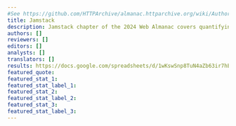 ```yaml
---
#See https://github.com/HTTPArchive/almanac.httparchive.org/wiki/Authors'-Guide#metadata-to-add-at-the-top-of-your-chapters
title: Jamstack
description: Jamstack chapter of the 2024 Web Almanac covers quantifying Jamstack sites, the growth of Jamstack, Jamstack-y frameworks and hosting.
authors: []
reviewers: []
editors: []
analysts: []
translators: []
results: https://docs.google.com/spreadsheets/d/1wKswSnp8TuN4aZb63ir7hE5eCikIu8zEdQYPp4Xo6O0/edit#gid=807625051
featured_quote:
featured_stat_1:
featured_stat_label_1:
featured_stat_2:
featured_stat_label_2:
featured_stat_3:
featured_stat_label_3:
---
```

